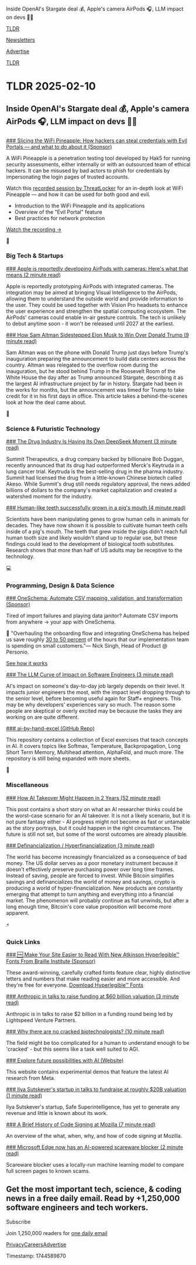 Inside OpenAI's Stargate deal 💰, Apple's camera AirPods 🎧, LLM impact on devs 👨‍💻

[TLDR](/)

[Newsletters](/newsletters)

[Advertise](https://advertise.tldr.tech/)

[TLDR](/)

# TLDR 2025-02-10

## Inside OpenAI's Stargate deal 💰, Apple's camera AirPods 🎧, LLM impact on devs 👨‍💻

### 

[### Slicing the WiFi Pineapple: How hackers can steal credentials with Evil Portals — and what to do about it (Sponsor)](https://www.threatlocker.com/webinars/how-to-prevent-wifi-pineapple-attacks?utm_source=tldr&amp;utm_medium=sponsor&amp;utm_campaign=pineapple_webinar_q1_25&amp;utm_content=pineapple_webinar&amp;utm_term=display)

A WiFi Pineapple is a penetration testing tool developed by Hak5 for running security assessments, either internally or with an outsourced team of ethical hackers. It can be misused by bad actors to phish for credentials by impersonating the login pages of trusted accounts.

Watch this [recorded session by ThreatLocker](https://www.threatlocker.com/webinars/how-to-prevent-wifi-pineapple-attacks?utm_source=tldr&utm_medium=sponsor&utm_campaign=pineapple_webinar_q1_25&utm_content=pineapple_webinar&utm_term=display) for an in-depth look at WiFi Pineapple — and how it can be used for both good and evil.

* Introduction to the WiFi Pineapple and its applications
* Overview of the "Evil Portal" feature
* Best practices for network protection

[Watch the recording →](https://www.threatlocker.com/webinars/how-to-prevent-wifi-pineapple-attacks?utm_source=tldr&utm_medium=sponsor&utm_campaign=pineapple_webinar_q1_25&utm_content=pineapple_webinar&utm_term=display)

📱

### Big Tech & Startups

[### Apple is reportedly developing AirPods with cameras: Here's what that means (2 minute read)](https://9to5mac.com/2025/02/08/airpods-with-cameras-rumor-breakdown/?utm_source=tldrnewsletter)

Apple is reportedly prototyping AirPods with integrated cameras. The integration may be aimed at bringing Visual Intelligence to the AirPods, allowing them to understand the outside world and provide information to the user. They could be used together with Vision Pro headsets to enhance the user experience and strengthen the spatial computing ecosystem. The AirPods' cameras could enable in-air gesture controls. The tech is unlikely to debut anytime soon - it won't be released until 2027 at the earliest.

[### How Sam Altman Sidestepped Elon Musk to Win Over Donald Trump (9 minute read)](https://www.nytimes.com/2025/02/08/technology/sam-altman-elon-musk-trump.html?unlocked_article_code=1.vk4.cZJO.9LjssmBBIOd_&amp;smid=url-share&amp;utm_source=tldrnewsletter)

Sam Altman was on the phone with Donald Trump just days before Trump's inauguration preparing the announcement to build data centers across the country. Altman was relegated to the overflow room during the inauguration, but he stood behind Trump in the Roosevelt Room of the White House the day after as Trump announced Stargate, describing it as the largest AI infrastructure project by far in history. Stargate had been in the works for months, but the announcement was timed for Trump to take credit for it in his first days in office. This article takes a behind-the-scenes look at how the deal came about.

🚀

### Science & Futuristic Technology

[### The Drug Industry Is Having Its Own DeepSeek Moment (3 minute read)](https://www.wsj.com/health/pharma/the-drug-industry-is-having-its-own-deepseek-moment-68589d70?st=aFQbaC&reflink=desktopwebshare_permalink&utm_source=tldrnewsletter)

Summit Therapeutics, a drug company backed by billionaire Bob Duggan, recently announced that its drug had outperformed Merck's Keytruda in a lung cancer trial. Keytruda is the best-selling drug in the pharma industry. Summit had licensed the drug from a little-known Chinese biotech called Akeso. While Summit's drug still needs regulatory approval, the news added billions of dollars to the company's market capitalization and created a watershed moment for the industry.

[### Human-like teeth successfully grown in a pig's mouth (4 minute read)](https://www.popsci.com/science/human-teeth-pig-mouth/?utm_source=tldrnewsletter)

Scientists have been manipulating genes to grow human cells in animals for decades. They have now shown it is possible to cultivate human teeth cells inside of a pig's mouth. The teeth that grew inside the pigs didn't reach full human tooth size and likely wouldn't stand up to regular use, but these findings could lead to the development of biological tooth substitutes. Research shows that more than half of US adults may be receptive to the technology.

💻

### Programming, Design & Data Science

[### OneSchema: Automate CSV mapping, validation, and transformation (Sponsor)](https://www.oneschema.co/?utm_campaign=73599760&amp;utm_medium=newsletter&amp;utm_source=tldr)

Tired of import failures and playing data janitor? Automate CSV imports from anywhere → your app with OneSchema.

💬 "Overhauling the onboarding flow and integrating OneSchema has helped us save roughly [30 to 50 percent](https://www.oneschema.co/case-studies/personio-reduced-import-failure-rates-5x/?utm_campaign=73599760&utm_medium=newsletter&utm_source=tldr) of the hours that our implementation team is spending on small customers."— Nick Singh, Head of Product @ Personio.

[See how it works](https://www.oneschema.co/?utm_campaign=73599760utm_medium=newsletter&utm_source=tldr)

[### The LLM Curve of Impact on Software Engineers (3 minute read)](https://serce.me/posts/2025-02-07-the-llm-curve-of-impact-on-software-engineers?utm_source=tldrnewsletter)

AI's impact on someone's day-to-day job largely depends on their level. It impacts junior engineers the most, with the impact level dropping through to the senior level, before becoming useful again for Staff+ engineers. This may be why developers' experiences vary so much. The reason some people are skeptical or overly excited may be because the tasks they are working on are quite different.

[### ai-by-hand-excel (GitHub Repo)](https://github.com/ImagineAILab/ai-by-hand-excel?utm_source=tldrnewsletter)

This repository contains a collection of Excel exercises that teach concepts in AI. It covers topics like Softmax, Temperature, Backpropagation, Long Short Term Memory, Multihead attention, AlphaFold, and much more. The repository is still being expanded with more sheets.

🎁

### Miscellaneous

[### How AI Takeover Might Happen in 2 Years (52 minute read)](https://www.lesswrong.com/posts/KFJ2LFogYqzfGB3uX/how-ai-takeover-might-happen-in-2-years?utm_source=tldrnewsletter)

This post contains a short story on what an AI researcher thinks could be the worst-case scenario for an AI takeover. It is not a likely scenario, but it is not pure fantasy either - AI progress might not become as fast or untamable as the story portrays, but it could happen in the right circumstances. The future is still not set, but some of the worst outcomes are already plausible.

[### Definancialization / Hyperfinancialization (3 minute read)](https://mylessnider.com/articles/definancialization-hyperfinancialization?utm_source=tldrnewsletter)

The world has become increasingly financialized as a consequence of bad money. The US dollar serves as a poor monetary instrument because it doesn't effectively preserve purchasing power over long time frames. Instead of saving, people are forced to invest. While Bitcoin simplifies savings and definancializes the world of money and savings, crypto is producing a world of hyper-financialization. New products are constantly emerging that attempt to turn anything and everything into a financial market. The phenomenon will probably continue as fiat unwinds, but after a long enough time, Bitcoin's core value proposition will become more apparent.

⚡

### Quick Links

[### 🆓 Make Your Site Easier to Read With New Atkinson Hyperlegible™ Fonts From Braille Institute (Sponsor)](https://www.brailleinstitute.org/freefont/?utm_source=TLDR+Newsletter&amp;utm_medium=Email&amp;utm_campaign=TLDR+Campaign)

These award-winning, carefully crafted fonts feature clear, highly distinctive letters and numbers that make reading easier and more accessible. And they're free for everyone. [Download Hyperlegible™ Fonts](https://www.brailleinstitute.org/freefont/?utm_source=TLDR+Newsletter&utm_medium=Email&utm_campaign=TLDR+Campaign)

[### Anthropic in talks to raise funding at $60 billion valuation (3 minute read)](https://www.cnbc.com/2025/01/07/anthropic-in-talks-to-raise-funding-at-60-billion-valuation.html?utm_source=tldrnewsletter)

Anthropic is in talks to raise $2 billion in a funding round being led by Lightspeed Venture Partners.

[### Why there are no cracked biotechnologists? (10 minute read)](https://partialagonism.substack.com/p/why-there-are-no-cracked-biotechnologists?r=58mdpo&amp;utm_campaign=post&amp;utm_medium=web&amp;triedRedirect=true&amp;utm_source=tldrnewsletter)

The field might be too complicated for a human to understand enough to be 'cracked' - but this seems like a task well suited to AGI.

[### Explore future possibilities with AI (Website)](https://aidemos.meta.com/?utm_source=tldrnewsletter)

This website contains experimental demos that feature the latest AI research from Meta.

[### Ilya Sutskever's startup in talks to fundraise at roughly $20B valuation (1 minute read)](https://techcrunch.com/2025/02/07/report-ilya-sutskevers-startup-in-talks-to-fundraise-at-roughly-20b-valuation/?utm_source=tldrnewsletter)

Ilya Sutskever's startup, Safe Superintelligence, has yet to generate any revenue and little is known about its work.

[### A Brief History of Code Signing at Mozilla (7 minute read)](https://hearsum.ca/posts/history-of-code-signing-at-mozilla/?utm_source=tldrnewsletter)

An overview of the what, when, why, and how of code signing at Mozilla.

[### Microsoft Edge now has an AI-powered scareware blocker (2 minute read)](https://www.theverge.com/news/608123/microsoft-edge-scareware-blocker-feature?utm_source=tldrnewsletter)

Scareware blocker uses a locally-run machine learning model to compare full screen pages to known scams.

## Get the most important tech, science, & coding news in a free daily email. Read by +1,250,000 software engineers and tech workers.

Subscribe

Join 1,250,000 readers for [one daily email](/api/latest/tech)

[Privacy](/privacy)[Careers](https://jobs.ashbyhq.com/tldr.tech)[Advertise](/tech/advertise)

Timestamp: 1744589870